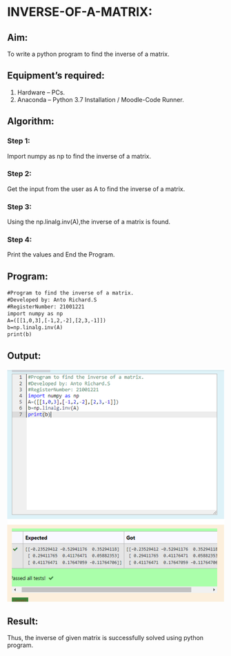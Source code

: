 # INVERSE-OF-A-MATRIX:

## Aim:
To write a python program to find the inverse of a matrix.

## Equipment’s required:
1. 	Hardware – PCs.
2. 	Anaconda – Python 3.7 Installation / Moodle-Code Runner.

## Algorithm:
### Step 1:
Import numpy as np to find the inverse of a matrix.
### Step 2:
Get the input from the user as A to find the inverse of a matrix.
### Step 3:
Using the np.linalg.inv(A),the inverse of a matrix is found.
### Step 4: 
Print the values and End the Program.

## Program:
```
#Program to find the inverse of a matrix.
#Developed by: Anto Richard.S
#RegisterNumber: 21001221
import numpy as np
A=([[1,0,3],[-1,2,-2],[2,3,-1]])
b=np.linalg.inv(A)
print(b)
```
## Output:
![inverse](inv.png)

## Result:
Thus, the inverse of given matrix is successfully solved using python program.

